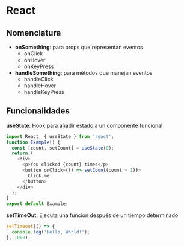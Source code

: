 # React
## Nomenclatura 
- **onSomething**: para props que representan eventos
  - onClick
  - onHover
  - onKeyPress
- **handleSomething**: para métodos que manejan eventos
    - handleClick
    - handleHover
    - handleKeyPress
## Funcionalidades
**useState**: Hook para añadir estado a un componente funcional
```javascript
import React, { useState } from 'react';
function Example() {
  const [count, setCount] = useState(0);
  return (
    <div>
      <p>You clicked {count} times</p>
      <button onClick={() => setCount(count + 1)}>
        Click me
      </button>
    </div>
  );
}
export default Example;
```
**setTimeOut**: Ejecuta una función después de un tiempo determinado
```javascript
setTimeout(() => {
  console.log('Hello, World!');
}, 1000);
```
